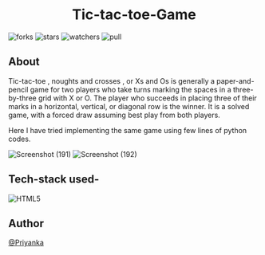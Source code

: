 <div align='center'>
    <h1> Tic-tac-toe-Game </h1>
</div>

![forks](https://img.shields.io/github/forks/Priyanka142806/Tic-tac-toe-Game?style=social)
![stars](https://img.shields.io/github/stars/Priyanka142806/Tic-tac-toe-Game?style=social)
![watchers](https://img.shields.io/github/watchers/Priyanka142806/Tic-tac-toe-Game?style=social)
![pull](https://img.shields.io/github/issues-pr/Priyanka142806/Tic-tac-toe-Game)



## About

Tic-tac-toe , noughts and crosses , or Xs and Os  is generally  a paper-and-pencil game for two players who take turns marking the spaces in a three-by-three grid with X or O. The player who succeeds in placing three of their marks in a horizontal, vertical, or diagonal row is the winner. It is a solved game, with a forced draw assuming best play from both players.

Here I have tried implementing the same game using few lines of python codes.

![Screenshot (191)](https://user-images.githubusercontent.com/66913821/136674492-c0883d78-c440-4328-853d-c084fd2aedd5.png)
![Screenshot (192)](https://user-images.githubusercontent.com/66913821/136674496-6c53620e-dc22-41f5-864d-e6fb13961b60.png)

 
## Tech-stack used-

<img alt="HTML5" src="https://img.shields.io/badge/python-grey?&style=for-the-badge&logo=python&logoColor=blue" >



## Author
[@Priyanka](https://github.com/Priyanka142806)

